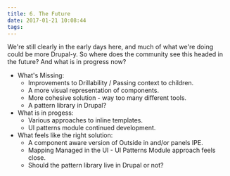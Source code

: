 ```yaml
---
title: 6. The Future
date: 2017-01-21 10:08:44
tags:
---
```


We're still clearly in the early days here, and much of what we're doing could be more Drupal-y.  So where does the community see this headed in the future?  And what is in progress now?

* What's Missing:
    * Improvements to Drillability / Passing context to children.
    * A more visual representation of components.
    * More cohesive solution - way too many different tools.
    * A pattern library in Drupal?
* What is in progess:
    * Various approaches to inline templates.
    * UI patterns module continued development.
* What feels like the right solution:
    * A component aware version of Outside in and/or panels IPE.
    * Mapping Managed in the UI - UI Patterns Module approach feels close.
    * Should the pattern library live in Drupal or not?
